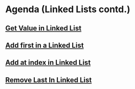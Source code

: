 # Agenda (Linked Lists contd.)

## [Get Value in Linked List](https://thatbeautifuldream.github.io/lecture-035/get-value-in-linked-list.html)

## [Add first in a Linked List](https://thatbeautifuldream.github.io/lecture-035/add-first-in-linked-list.html)

## [Add at index in Linked List](https://thatbeautifuldream.github.io/lecture-035/add-at-index-in-linked-list.html)

## [Remove Last In Linked List](https://thatbeautifuldream.github.io/lecture-035/remove-last-in-linked-list.html)

